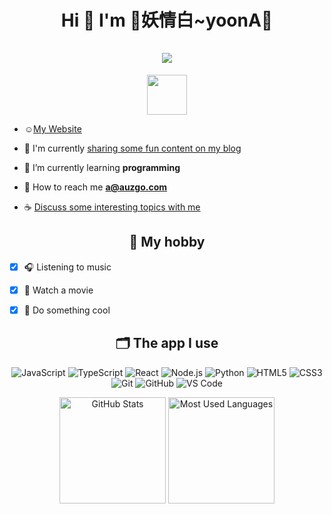 <h1 align="center">Hi 👋 I'm 🍊妖情白~yoonA🐹 
  <br>
  <br> 
  <img src="https://img.shields.io/badge/It's a pleasure to meet you.٩( *´﹀`* )۶👋-FF8C00.svg?logo=gitea&logoColor=white">
</h1>

<p align="center">
  <img src="https://slackmojis.com/emojis/6016-meow_coffee/image/1679863579/meow_coffee.png" height="64" width="64">
</p>

- ☺️[My Website](https://auzgo.com)

- 🔭 I'm currently [sharing some fun content on my blog](https://auzgo.com)

- 🌱 I’m currently learning **programming**

- 💌 How to reach me **a@auzgo.com**

- ☕️ [Discuss some interesting topics with me](https://discord.gg/8t9s94gm7w)


<h2 align="center"> 🧁 My hobby </h2>

- [x] 🎧 Listening to music

- [x] 🍿 Watch a movie

- [x] 🍊 Do something cool


<h2 align="center"> 🗂️ The app I use </h2>

<div align="center">
  
  ![JavaScript](https://img.shields.io/badge/-JavaScript-F7DF1E?style=flat-square&logo=javascript&logoColor=black)
  ![TypeScript](https://img.shields.io/badge/-TypeScript-007ACC?style=flat-square&logo=typescript&logoColor=white)
  ![React](https://img.shields.io/badge/-React-61DAFB?style=flat-square&logo=react&logoColor=black)
  ![Node.js](https://img.shields.io/badge/-Node.js-339933?style=flat-square&logo=nodedotjs&logoColor=white)
  ![Python](https://img.shields.io/badge/-Python-3776AB?style=flat-square&logo=python&logoColor=white)
  ![HTML5](https://img.shields.io/badge/-HTML5-E34F26?style=flat-square&logo=html5&logoColor=white)
  ![CSS3](https://img.shields.io/badge/-CSS3-1572B6?style=flat-square&logo=css3&logoColor=white)
  ![Git](https://img.shields.io/badge/-Git-F05032?style=flat-square&logo=git&logoColor=white)
  ![GitHub](https://img.shields.io/badge/-GitHub-181717?style=flat-square&logo=github&logoColor=white)
  ![VS Code](https://img.shields.io/badge/-VS%20Code-007ACC?style=flat-square&logo=visual-studio-code&logoColor=white)
  
</div>

<div align="center">
  <img src="https://github-readme-stats.vercel.app/api?username=yoonA2022&theme=tokyonight&show_icons=true&hide_border=true&count_private=true" alt="GitHub Stats" height="170"/>
  <img src="https://github-readme-stats.vercel.app/api/top-langs/?username=yoonA2022&theme=tokyonight&layout=compact&hide_border=true" alt="Most Used Languages" height="170"/>
</div>

